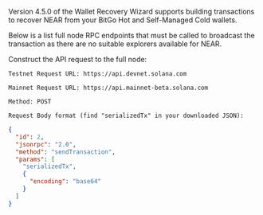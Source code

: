 Version 4.5.0 of the Wallet Recovery Wizard supports building transactions to recover NEAR from your BitGo Hot and Self-Managed Cold wallets.

Below is a list full node RPC endpoints that must be called to broadcast the transaction as there are no suitable explorers available for NEAR.

Construct the API request to the full node:

    Testnet Request URL: https://api.devnet.solana.com

    Mainnet Request URL: https://api.mainnet-beta.solana.com

    Method: POST

    Request Body format (find "serializedTx" in your downloaded JSON):

```json
{
  "id": 2,
  "jsonrpc": "2.0",
  "method": "sendTransaction",
  "params": [
    "serializedTx",
    {
      "encoding": "base64"
    }
  ]
}
```
